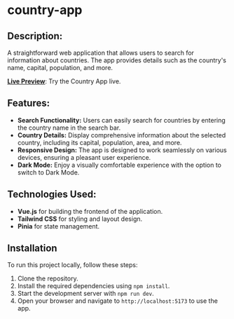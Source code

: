 # country-app

## Description:

A straightforward web application that allows users to search for information about countries. The app provides details such as the country's name, capital, population, and more.

**[Live Preview](https://harmonious-babka-904b55.netlify.app)**: Try the Country App live.

## Features:

- **Search Functionality:** Users can easily search for countries by entering the country name in the search bar.
- **Country Details:** Display comprehensive information about the selected country, including its capital, population, area, and more.
- **Responsive Design:** The app is designed to work seamlessly on various devices, ensuring a pleasant user experience.
- **Dark Mode:** Enjoy a visually comfortable experience with the option to switch to Dark Mode.

## Technologies Used:

- **Vue.js** for building the frontend of the application.
- **Tailwind CSS** for styling and layout design.
- **Pinia** for state management.

## Installation

To run this project locally, follow these steps:

1. Clone the repository.
2. Install the required dependencies using `npm install`.
3. Start the development server with `npm run dev`.
4. Open your browser and navigate to `http://localhost:5173` to use the app.
